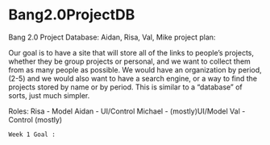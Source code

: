 # Bang2.0ProjectDB
Bang 2.0 Project Database: Aidan, Risa, Val, Mike
project plan:

Our goal is to have a site that will store all of the links to people’s projects, whether they be group projects or personal, and we want to collect them from as many people as possible. We would have an organization by period, (2-5) and we would also want to have a search engine, or a way to find the projects stored by name or by period. This is similar to a “database” of sorts, just much simpler.

Roles: Risa - Model
	Aidan - UI/Control
	Michael - (mostly)UI/Model 
	Val - Control (mostly)
	
	Week 1 Goal :
	    


